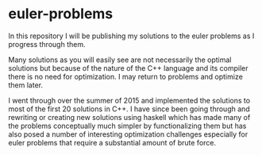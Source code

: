 # euler-problems
In this repository I will be publishing my solutions to the euler problems as I progress through them.

Many solutions as you will easily see are not necessarily the optimal solutions but because of the nature of the C++ language and its compiler there is no need for optimization. I may return to problems and optimize them later.

I went through over the summer of 2015 and implemented the solutions to most of the first 20 solutions in C++. I have since been going through and rewriting or creating new solutions using haskell which has made many of the problems conceptually much simpler by functionalizing them but has also posed a number of interesting optimization challenges especially for euler problems that require a substantial amount of brute force. 
